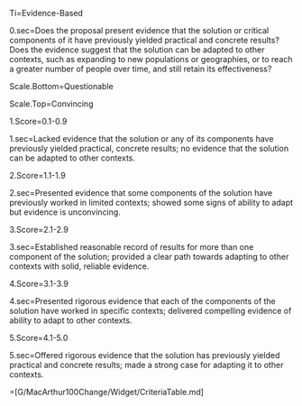 Ti=Evidence-Based

0.sec=Does the proposal present evidence that the solution or critical components of it have previously yielded practical and concrete results? Does the evidence suggest that the solution can be adapted to other contexts, such as expanding to new populations or geographies, or to reach a greater number of people over time, and still retain its effectiveness?

Scale.Bottom=Questionable

Scale.Top=Convincing

1.Score=0.1-0.9

1.sec=Lacked evidence that the solution or any of its components have previously yielded practical, concrete results; no evidence that the solution can be adapted to other contexts.

2.Score=1.1-1.9

2.sec=Presented evidence that some components of the solution have previously worked in limited contexts; showed some signs of ability to adapt but evidence is unconvincing.

3.Score=2.1-2.9

3.sec=Established reasonable record of results for more than one component of the solution; provided a clear path towards adapting to other contexts with solid, reliable evidence.

4.Score=3.1-3.9

4.sec=Presented rigorous evidence that each of the components of the solution have worked in specific contexts; delivered compelling evidence of ability to adapt to other contexts.

5.Score=4.1-5.0

5.sec=Offered rigorous evidence that the solution has previously yielded practical and concrete results; made a strong case for adapting it to other contexts.

=[G/MacArthur100Change/Widget/CriteriaTable.md]